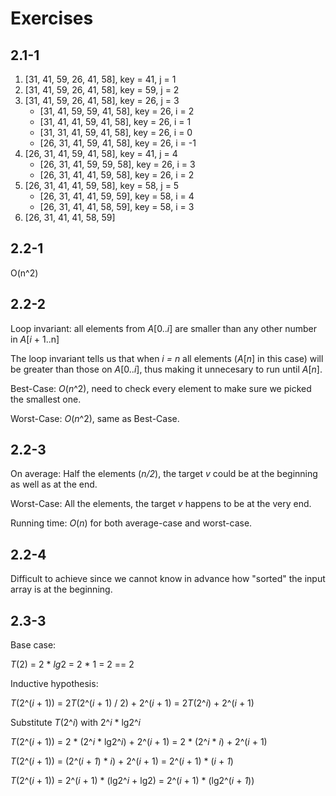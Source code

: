 # Exercises

## 2.1-1

1. [31, 41, 59, 26, 41, 58], key = 41, j = 1
2. [31, 41, 59, 26, 41, 58], key = 59, j = 2
3. [31, 41, 59, 26, 41, 58], key = 26, j = 3
    - [31, 41, 59, 59, 41, 58], key = 26, i = 2
    - [31, 41, 41, 59, 41, 58], key = 26, i = 1
    - [31, 31, 41, 59, 41, 58], key = 26, i = 0
    - [26, 31, 41, 59, 41, 58], key = 26, i = -1
4. [26, 31, 41, 59, 41, 58], key = 41, j = 4
    - [26, 31, 41, 59, 59, 58], key = 26, i = 3
    - [26, 31, 41, 41, 59, 58], key = 26, i = 2
5. [26, 31, 41, 41, 59, 58], key = 58, j = 5
    - [26, 31, 41, 41, 59, 59], key = 58, i = 4
    - [26, 31, 41, 41, 58, 59], key = 58, i = 3
6. [26, 31, 41, 41, 58, 59]

## 2.2-1

O(n^2)

## 2.2-2

Loop invariant: all elements from *A*[0..*i*] are smaller than any other number in *A*[*i* + 1..n]

The loop invariant tells us that when *i = n* all elements (*A*[*n*] in this case) will be greater than those on *A*[0..*i*], thus making it unnecesary to run until *A*[*n*].

Best-Case: *O*(*n*^2), need to check every element to make sure we picked the smallest one.

Worst-Case: *O*(*n*^2), same as Best-Case.

## 2.2-3

On average: Half the elements (*n/2*), the target *v* could be at the beginning as well as at the end.

Worst-Case: All the elements, the target *v* happens to be at the very end.

Running time: *O*(*n*) for both average-case and worst-case.


## 2.2-4

Difficult to achieve since we cannot know in advance how "sorted" the input array is at the beginning.

## 2.3-3

Base case:

*T*(2) = 2 \* *lg*2 = 2 * 1 = 2 == 2

Inductive hypothesis:

*T*(2^(*i* + 1)) = 2*T*(2^(*i* + 1) / 2) + 2^(*i* + 1) = 2*T*(2^*i*) + 2^(*i* + 1)

Substitute *T*(2^*i*) with 2^*i* \* lg2^*i*

*T*(2^(*i* + 1)) = 2 \* (2^*i* \* lg2^*i*) + 2^(*i* + 1) = 2 \* (2^*i* \* *i*) + 2^(*i* + 1)

*T*(2^(*i* + 1)) = (2^(*i* + *1*) \* *i*) + 2^(*i* + 1) = 2^(*i* + 1) \* (*i* + *1*)


*T*(2^(*i* + 1)) = 2^(*i* + 1) \* (lg2^*i* + lg2) = 2^(*i* + 1) \* (lg2^(*i* + *1*))
